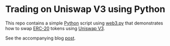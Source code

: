# Trading on Uniswap V3 using Python

This repo contains a simple [Python](https://www.python.org/) script using [web3.py](https://web3py.readthedocs.io/en/stable/) that demonstrates how to swap [ERC-20](https://ethereum.org/en/developers/docs/standards/tokens/erc-20/) tokens using [Uniswap V3](https://blog.uniswap.org/uniswap-v3).

See the accompanying blog [post](https://fnery.io/posts/trading-on-uniswap-v2-using-python/).
